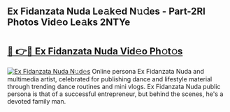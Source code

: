 ## Ex Fidanzata Nuda Le𝚊k𝚎d N𝚞𝚍es - Part-2RI Photos Vid𝚎o Le𝚊ks 2NTYe

# <h2><a href="http://fbe50v.evod.top/?m=Ex+Fidanzata+Nuda">🔗 👉🔴 Ex Fidanzata Nuda Vid𝚎o Ph𝚘t𝚘s</a></h2>

[![Ex Fidanzata Nuda N𝚞d𝚎s](https://i.imgur.com/8V9OHl7.gif)](http://fbe50v.evod.top/?m=Ex+Fidanzata+Nuda)
Online persona Ex Fidanzata Nuda and multimedia artist, celebrated for publishing dance and lifestyle material through trending dance routines and mini vlogs. Ex Fidanzata Nuda public persona is that of a successful entrepreneur, but behind the scenes, he's a devoted family man. 
